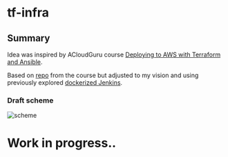 # tf-infra

## Summary

Idea was inspired by ACloudGuru course [Deploying to AWS with Terraform and Ansible](https://acloud.guru/learn/8a6f598f-a41f-48ff-99a6-2c7a760b4119?_ga=2.170516256.1013769593.1602746496-2124952926.1598614771).

Based on [repo](https://github.com/linuxacademy/content-deploying-to-aws-ansible-terraform) from the course but adjusted to my vision and using previously explored [dockerized Jenkins](https://github.com/IgorMishchuk/weissbeerger-docker).

### Draft scheme

![scheme](https://github.com/IgorMishchuk/tf-infra/master/scheme.png?raw=true "Scheme")

# Work in progress..
